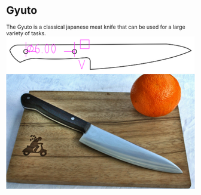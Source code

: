 # Gyuto
The Gyuto is a classical japanese meat knife that can be used for a large variety of tasks.
![](gyuto.svg)
![preview](gallery_1.jpg)
